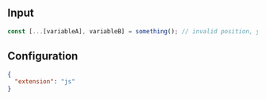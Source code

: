 
## Input
```javascript input
const [...[variableA], variableB] = something(); // invalid position, yet parsed
```

## Configuration
```json configuration
{
  "extension": "js"
}
```
